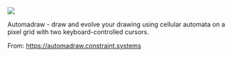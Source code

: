 ![](https://db-feed.s3.amazonaws.com/legacy/automadraw-1596219488.gif)

Automadraw - draw and evolve your drawing using cellular automata on a pixel grid with two keyboard-controlled cursors.

From: https://automadraw.constraint.systems